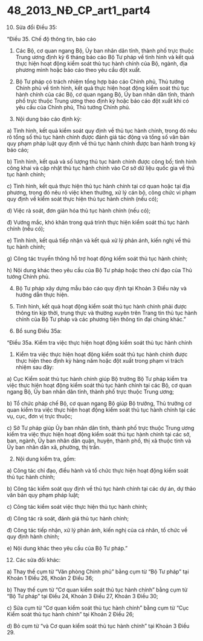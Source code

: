 # 48_2013_NĐ_CP_art1_part4
10. Sửa đổi Điều 35:

“Điều 35. Chế độ thông tin, báo cáo

1. Các Bộ, cơ quan ngang Bộ, Ủy ban nhân dân tỉnh, thành phố trực thuộc Trung ương định kỳ 6 tháng báo cáo Bộ Tư pháp về tình hình và kết quả thực hiện hoạt động kiểm soát thủ tục hành chính của Bộ, ngành, địa phương mình hoặc báo cáo theo yêu cầu đột xuất.

2. Bộ Tư pháp có trách nhiệm tổng hợp báo cáo Chính phủ, Thủ tướng Chính phủ về tình hình, kết quả thực hiện hoạt động kiểm soát thủ tục hành chính của các Bộ, cơ quan ngang Bộ, Ủy ban nhân dân tỉnh, thành phố trực thuộc Trung ương theo định kỳ hoặc báo cáo đột xuất khi có yêu cầu của Chính phủ, Thủ tướng Chính phủ.

3. Nội dung báo cáo định kỳ:

a) Tình hình, kết quả kiểm soát quy định về thủ tục hành chính, trong đó nêu rõ tổng số thủ tục hành chính được đánh giá tác động và tổng số văn bản quy phạm pháp luật quy định về thủ tục hành chính được ban hành trong kỳ báo cáo;

b) Tình hình, kết quả và số lượng thủ tục hành chính được công bố; tình hình công khai và cập nhật thủ tục hành chính vào Cơ sở dữ liệu quốc gia về thủ tục hành chính;

c) Tình hình, kết quả thực hiện thủ tục hành chính tại cơ quan hoặc tại địa phương, trong đó nêu rõ việc khen thưởng, xử lý cán bộ, công chức vi phạm quy định về kiểm soát thực hiện thủ tục hành chính (nếu có);

d) Việc rà soát, đơn giản hóa thủ tục hành chính (nếu có);

đ) Vướng mắc, khó khăn trong quá trình thực hiện kiểm soát thủ tục hành chính (nếu có);

e) Tình hình, kết quả tiếp nhận và kết quả xử lý phản ánh, kiến nghị về thủ tục hành chính;

g) Công tác truyền thông hỗ trợ hoạt động kiểm soát thủ tục hành chính;

h) Nội dung khác theo yêu cầu của Bộ Tư pháp hoặc theo chỉ đạo của Thủ tướng Chính phủ.

4. Bộ Tư pháp xây dựng mẫu báo cáo quy định tại Khoản 3 Điều này và hướng dẫn thực hiện.

5. Tình hình, kết quả hoạt động kiểm soát thủ tục hành chính phải được thông tin kịp thời, trung thực và thường xuyên trên Trang tin thủ tục hành chính của Bộ Tư pháp và các phương tiện thông tin đại chúng khác.”

11. Bổ sung Điều 35a:

“Điều 35a. Kiểm tra việc thực hiện hoạt động kiểm soát thủ tục hành chính

1. Kiểm tra việc thực hiện hoạt động kiểm soát thủ tục hành chính được thực hiện theo định kỳ hàng năm hoặc đột xuất trong phạm vi trách nhiệm sau đây:

a) Cục Kiểm soát thủ tục hành chính giúp Bộ trưởng Bộ Tư pháp kiểm tra việc thực hiện hoạt động kiểm soát thủ tục hành chính tại các Bộ, cơ quan ngang Bộ, Ủy ban nhân dân tỉnh, thành phố trực thuộc Trung ương;

b) Tổ chức pháp chế Bộ, cơ quan ngang Bộ giúp Bộ trưởng, Thủ trưởng cơ quan kiểm tra việc thực hiện hoạt động kiểm soát thủ tục hành chính tại các vụ, cục, đơn vị trực thuộc;

c) Sở Tư pháp giúp Ủy ban nhân dân tỉnh, thành phố trực thuộc Trung ương kiểm tra việc thực hiện hoạt động kiểm soát thủ tục hành chính tại các sở, ban, ngành, Ủy ban nhân dân quận, huyện, thành phố, thị xã thuộc tỉnh và Ủy ban nhân dân xã, phường, thị trấn.

2. Nội dung kiểm tra, gồm:

a) Công tác chỉ đạo, điều hành và tổ chức thực hiện hoạt động kiểm soát thủ tục hành chính;

b) Công tác kiểm soát quy định về thủ tục hành chính tại các dự án, dự thảo văn bản quy phạm pháp luật;

c) Công tác kiểm soát việc thực hiện thủ tục hành chính;

d) Công tác rà soát, đánh giá thủ tục hành chính;

đ) Công tác tiếp nhận, xử lý phản ánh, kiến nghị của cá nhân, tổ chức về quy định hành chính;

e) Nội dung khác theo yêu cầu của Bộ Tư pháp.”

12. Các sửa đổi khác:

a) Thay thế cụm từ “Văn phòng Chính phủ” bằng cụm từ “Bộ Tư pháp” tại Khoản 1 Điều 26, Khoản 2 Điều 36;

b) Thay thế cụm từ “Cơ quan kiểm soát thủ tục hành chính” bằng cụm từ “Bộ Tư pháp” tại Điều 24, Khoản 3 Điều 27, Khoản 3 Điều 30;

c) Sửa cụm từ “Cơ quan kiểm soát thủ tục hành chính” bằng cụm từ “Cục Kiểm soát thủ tục hành chính” tại Khoản 2 Điều 26;

d) Bỏ cụm từ “và Cơ quan kiểm soát thủ tục hành chính” tại Khoản 3 Điều 29.